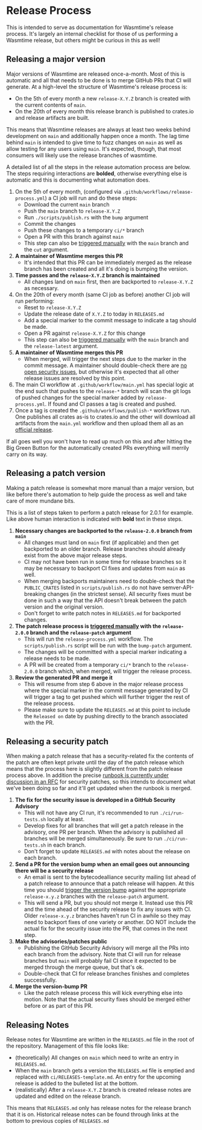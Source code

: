 # Release Process

This is intended to serve as documentation for Wasmtime's release process. It's
largely an internal checklist for those of us performing a Wasmtime release, but
others might be curious in this as well!

## Releasing a major version

Major versions of Wasmtime are released once-a-month. Most of this is automatic
and all that needs to be done is to merge GitHub PRs that CI will
generate. At a high-level the structure of Wasmtime's release process is:

* On the 5th of every month a new `release-X.Y.Z` branch is created with the
  current contents of `main`.
* On the 20th of every month this release branch is published to crates.io and
  release artifacts are built.

This means that Wasmtime releases are always at least two weeks behind
development on `main` and additionally happen once a month. The lag time behind
`main` is intended to give time to fuzz changes on `main` as well as allow
testing for any users using `main`. It's expected, though, that most consumers
will likely use the release branches of wasmtime.

A detailed list of all the steps in the release automation process are below.
The steps requiring interactions are **bolded**, otherwise everything else is
automatic and this is documenting what automation does.

1. On the 5th of every month, (configured via
   `.github/workflows/release-process.yml`) a CI job
   will run and do these steps:
   * Download the current `main` branch
   * Push the `main` branch to `release-X.Y.Z`
   * Run `./scripts/publish.rs` with the `bump` argument
   * Commit the changes
   * Push these changes to a temporary `ci/*` branch
   * Open a PR with this branch against `main`
   * This step can also be [triggered manually][ci-trigger] with the `main`
     branch and the `cut` argument.
2. **A maintainer of Wasmtime merges this PR**
   * It's intended that this PR can be immediately merged as the release branch
     has been created and all it's doing is bumping the version.
3. **Time passes and the `release-X.Y.Z` branch is maintained**
   * All changes land on `main` first, then are backported to `release-X.Y.Z` as
     necessary.
4. On the 20th of every month (same CI job as before) another CI job will run
   performing:
   * Reset to `release-X.Y.Z`
   * Update the release date of `X.Y.Z` to today in `RELEASES.md`
   * Add a special marker to the commit message to indicate a tag should be made.
   * Open a PR against `release-X.Y.Z` for this change
   * This step can also be [triggered manually][ci-trigger] with the `main`
     branch and the `release-latest` argument.
5. **A maintainer of Wasmtime merges this PR**
   * When merged, will trigger the next steps due
     to the marker in the commit message. A maintainer should double-check there
     are [no open security issues][rustsec-issues], but otherwise it's expected
     that all other release issues are resolved by this point.
6. The main CI workflow at `.github/workflow/main.yml` has special logic
   at the end such that pushes to the `release-*` branch will scan the git logs
   of pushed changes for the special marker added by `release-process.yml`. If
   found and CI passes a tag is created and pushed.
7. Once a tag is created the `.github/workflows/publish-*` workflows run. One
   publishes all crates as-is to crates.io and the other will download all
   artifacts from the `main.yml` workflow and then upload them all as an
   [official release](https://github.com/bytecodealliance/wasmtime/releases).

If all goes well you won't have to read up much on this and after hitting the
Big Green Button for the automatically created PRs everything will merrily
carry on its way.

[rustsec-issues]: https://github.com/bytecodealliance/wasmtime/issues?q=RUSTSEC+is%3Aissue+is%3Aopen+
[ci-trigger]: https://github.com/bytecodealliance/wasmtime/actions/workflows/release-process.yml

## Releasing a patch version

Making a patch release is somewhat more manual than a major version, but like
before there's automation to help guide the process as well and take care of
more mundane bits.

This is a list of steps taken to perform a patch release for 2.0.1 for example.
Like above human interaction is indicated with **bold** text in these steps.

1. **Necessary changes are backported to the `release-2.0.0` branch from
   `main`**
   * All changes must land on `main` first (if applicable) and then get
     backported to an older branch. Release branches should already exist from
     the above major release steps.
   * CI may not have been run in some time for release branches so it may be
     necessary to backport CI fixes and updates from `main` as well.
   * When merging backports maintainers need to double-check that the
     `PUBLIC_CRATES` listed in `scripts/publish.rs` do not have
     semver-API-breaking changes (in the strictest sense). All security fixes
     must be done in such a way that the API doesn't break between the patch
     version and the original version.
   * Don't forget to write patch notes in `RELEASES.md` for backported changes.
2. **The patch release process is [triggered manually][ci-trigger] with
   the `release-2.0.0` branch and the `release-patch` argument**
   * This will run the `release-process.yml` workflow. The `scripts/publish.rs`
     script will be run with the `bump-patch` argument.
   * The changes will be committed with a special marker indicating a release
     needs to be made.
   * A PR will be created from a temporary `ci/*` branch to the `release-2.0.0`
     branch which, when merged, will trigger the release process.
3. **Review the generated PR and merge it**
   * This will resume from step 6 above in the major release process where the
     special marker in the commit message generated by CI will trigger a tag to
     get pushed which will further trigger the rest of the release process.
   * Please make sure to update the `RELEASES.md` at this point to include the
     `Released on` date by pushing directly to the branch associated with the
     PR.

[bump-version]: https://github.com/bytecodealliance/wasmtime/actions/workflows/bump-version.yml

## Releasing a security patch

When making a patch release that has a security-related fix the contents of the
patch are often kept private until the day of the patch release which means that
the process here is slightly different from the patch release process above. In
addition the precise [runbook is currently under discussion in an
RFC](https://github.com/bytecodealliance/rfcs/pull/20) for security patches, so
this intends to document what we've been doing so far and it'll get updated when
the runbook is merged.

1. **The fix for the security issue is developed in a GitHub Security
   Advisory**
   * This will not have any CI run, it's recommended to run `./ci/run-tests.sh`
     locally at least.
   * Develop fixes for all branches that will get a patch release in the
     advisory, one PR per branch. When the advisory is published all branches
     will be merged simultaneously. Be sure to run `./ci/run-tests.sh` in each
     branch.
   * Don't forget to update `RELEASES.md` with notes about the release on
     each branch.
2. **Send a PR for the version bump when an email goes out announcing there will
   be a security release**
   * An email is sent to the bytecodealliance security mailing list ahead of a
     patch release to announce that a patch release will happen. At this time you
     should [trigger the version bump][ci-trigger] against the appropriate
     `release-x.y.z` branches with the `release-patch` argument.
   * This will send a PR, but you should not merge it. Instead use this PR and
     the time ahead of the security release to fix any issues with CI. Older
     `release-x.y.z` branches haven't run CI in awhile so they may need to
     backport fixes of one variety or another. DO NOT include the actual fix for
     the security issue into the PR, that comes in the next step.
3. **Make the advisories/patches public**
   * Publishing the GitHub Security Advisory will merge all the PRs into each
     branch from the advisory. Note that CI will run for release branches but
     `main` will probably fail CI since it expected to be merged through the
     merge queue, but that's ok.
   * Double-check that CI for release branches finishes and completes
     successfully.
4. **Merge the version-bump PR**
   * Like the patch release process this will kick everything else into motion.
     Note that the actual security fixes should be merged either before or as
     part of this PR.

## Releasing Notes

Release notes for Wasmtime are written in the `RELEASES.md` file in the root of
the repository. Management of this file looks like:

* (theoretically) All changes on `main` which need to write an entry in
  `RELEASES.md`.
* When the `main` branch gets a version the `RELEASES.md` file is emptied and
  replaced with `ci/RELEASES-template.md`. An entry for the upcoming release is
  added to the bulleted list at the bottom.
* (realistically) After a `release-X.Y.Z` branch is created release notes are
  updated and edited on the release branch.

This means that `RELEASES.md` only has release notes for the release branch that
it is on. Historical release notes can be found through links at the bottom to
previous copies of `RELEASES.md`
